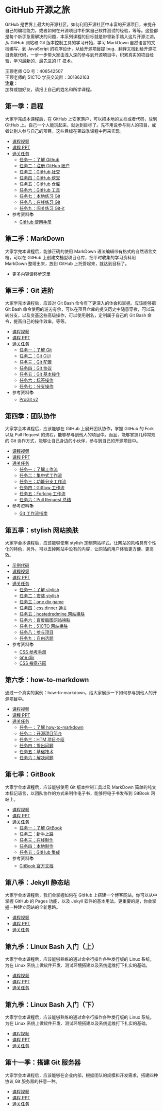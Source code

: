 # GitHub 开源之旅

GitHub 是世界上最大的开源社区。如何利用开源社区中丰富的开源项目，来提升自己的编程能力，或者如何在开源项目中积累自己软件测试的经验，等等。这些都是每个新手急需解决的问题，本系列课程的目标就是带领新手踏入这片开源江湖，从 GitHub 网站和 Git 版本控制工具的学习开始，学习 MarkDown 自然语言的文档编写，到 JavaScript 的程序设计，从给开源项目提 bug、翻译文档到给开源项目贡献代码，一步一步带大家由浅入深的参与到开源项目中，积累真实的项目经验，学习最新的、最先进的 IT 技术。

王顶老师 QQ 号：408542507  
王顶老师的 51CTO 学员交流群：301862163  
**注意：**  
加群或加好友，请报上自己的姓名和所学课程。  

## 第一季：启程

大家学完成本课程后，在 GitHub 上安家落户，可以把本地的文档或者代码，放到 GitHub 上。自己一个人能玩起来，就达到目标了。先不用说参与别人的项目，或者让别人参与自己的项目，这些目标在第四季课程中再来实现。

- [课程视频<img src="https://raw.githubusercontent.com/wangding/courses/master/images/video.png" height="15">](https://ke.qq.com/course/225248)
- [课程 PPT<img src="https://raw.githubusercontent.com/wangding/courses/master/images/presentation.png" height="15"/>](Github.pptx)
- [通关任务<img src="https://raw.githubusercontent.com/wangding/courses/master/images/homework.png" height="15"/>](TaskS01.md)  
    - [任务一：了解 Github](TaskS01.md#任务一了解-github)  
    - [任务二：注册 GitHub 账户](TaskS01.md#任务二注册-github-账户)  
    - [任务三：GitHub 社交](TaskS01.md#任务三github-社交)  
    - [任务四：GitHub 挖宝](TaskS01.md#任务四github-挖宝)  
    - [任务五：GitHub 仓库](TaskS01.md#任务五github-仓库)
    - [任务六：GitHub 工具](TaskS01.md#任务六github-工具)  
    - [任务七：本地练习 Git](TaskS01.md#任务七本地练习-git)  
    - [任务八：在线练习 Git](TaskS01.md#任务八在线练习-git)  
    - [任务九：闯关练习 Git-it](TaskS01.md#任务九闯关练习-git-it)  
- 参考资料:books:  
    - [GitHub 使用手册](http://wiki.jikexueyuan.com/project/github-basics/)  

## 第二季：MarkDown

大家学完本课程后，能够正确的使用 MarkDown 语法编辑带有格式的自然语言文档，可以在 GitHub 上创建文档型项目仓库，把平时收集的学习资料用 MarkDown 整理出来，放到 GitHub 上托管起来，就达到目标了。

- 更多内容请移步[这里](../markdown/README.md)


## 第三季：Git 进阶

大家学完本课程后，应该对 Git Bash 命令有了更深入的体会和掌握。应该能够把 Git Bash 命令使用的游刃有余，可以在项目仓库的提交历史中随意穿梭，可以玩转分支，以及变基这些高级操作，可以使用别名，定制属于自己的 Git Bash 命令，提高自己的操作效率，等等。

- [课程视频<img src="https://raw.githubusercontent.com/wangding/courses/master/images/video.png" height="15">](https://ke.qq.com/course/226116)
- [课程 PPT<img src="https://raw.githubusercontent.com/wangding/courses/master/images/presentation.png" height="15"/>](Git_plus.pptx)
- [通关任务<img src="https://raw.githubusercontent.com/wangding/courses/master/images/homework.png" height="15"/>](TaskS02.md)  
    - [任务一：了解 Git](TaskS02.md#任务一了解-git)
    - [任务二：Git GUI](TaskS02.md#任务二git-gui)
    - [任务三：Git 配置](TaskS02.md#任务三git-配置)
    - [任务四：Git 协议](TaskS02.md#任务四git-协议)
    - [任务五：Git 基本操作](TaskS02.md#任务五git-基本操作)
    - [任务六：标签操作](TaskS02.md#任务六标签操作)
    - [任务七：分支操作](TaskS02.md#任务七分支操作)
- 参考资料:books:  
  - [ProGit v2](https://github.com/progit/progit2-zh)  

## 第四季：团队协作

大家学会本课程后，应该能够在 GitHub 上展开团队协作，掌握 GitHub 的 Fork 以及 Pull Request 的流程，能够参与到他人的项目中。而且，能够掌握几种常规的 Git 协作方式，能够让自己身边的小伙伴，参与到自己的开源项目中。

- [课程视频<img src="https://raw.githubusercontent.com/wangding/courses/master/images/video.png" height="15">](https://ke.qq.com/course/226121)
- [课程 PPT<img src="https://raw.githubusercontent.com/wangding/courses/master/images/presentation.png" height="15"/>](git-flow.pptx)
- [通关任务<img src="https://raw.githubusercontent.com/wangding/courses/master/images/homework.png" height="15"/>](TaskS03.md)  
  - [任务一：了解工作流](TaskS03.md#任务一了解工作流)  
  - [任务二：集中式工作流](TaskS03.md#任务二集中式工作流)  
  - [任务三：功能分支工作流](TaskS03.md#任务三功能分支工作流)  
  - [任务四：Gitflow 工作流](TaskS03.md#任务四gitflow-工作流)  
  - [任务五：Forking 工作流](TaskS03.md#任务五forking-工作流)  
  - [任务六：Pull Request 总结](TaskS03.md#任务六pull-request-总结)  
- 参考资料:books:  
  - [Git 工作流指南](https://github.com/xirong/my-git/blob/master/git-workflow-tutorial.md)  

## 第五季：stylish 网站换肤

大家学会本课程后，应该能够使用 stylish 定制网站样式，让网站的风格具有个性化的特色，另外，可以去掉网站中没有的内容，让网站的用户体验更方便、更高效。

- [示例代码](https://github.com/wangding/simple-clear-style/)  
- [课程视频<img src="https://raw.githubusercontent.com/wangding/courses/master/images/video.png" height="15">]((https://ke.qq.com/course/226828))
- [课程 PPT<img src="https://raw.githubusercontent.com/wangding/courses/master/images/presentation.png" height="15"/>](stylish.pptx)
- [通关任务<img src="https://raw.githubusercontent.com/wangding/courses/master/images/homework.png" height="15"/>](tasks05.md)  
  - [任务一：了解 stylish](tasks05.md#任务一了解-stylish)  
  - [任务二：安装 stylish](tasks05.md#任务二安装-stylish)  
  - [任务三：one div game](tasks05.md#任务三one-div-game)  
  - [任务四：css dinner 通关](tasks05.md#任务四css-dinner-通关)  
  - [任务五：hostedredmine 网站换肤](tasks05.md#任务五hostedredmine-网站换肤)  
  - [任务六：百度脑图网站换肤](tasks05.md#任务六百度脑图网站换肤)  
  - [任务七：51CTO 网站换肤](tasks05.md#任务七51cto-学院网站换肤)  
  - [任务八：参与项目](tasks05.md#任务八参与项目)  
  - [任务九：自由选题](tasks05.md#任务七自由选题)  
- 参考资料:books:  
  - [CSS 参考手册](http://www.w3school.com.cn/cssref/index.asp)  
  - [one div](http://one-div.com/)  
  - [CSS 禅意花园](http://www.csszengarden.com/)  

## 第六季：how-to-markdown

通过一个真实的案例：how-to-markdown，给大家展示一下如何参与到他人的开源项目中。

- [课程视频<img src="https://raw.githubusercontent.com/wangding/courses/master/images/video.png" height="15">](http://edu.51cto.com/course/course_id-8513.html)
- [课程 PPT<img src="https://raw.githubusercontent.com/wangding/courses/master/images/presentation.png" height="15"/>](how-to-markdown.pptx)
- [通关任务<img src="https://raw.githubusercontent.com/wangding/courses/master/images/homework.png" height="15"/>](tasks06.md)  
  - [任务一：了解 how-to-markdown](tasks06.md#任务一了解-how-to-markdown)  
  - [任务二：开源项目简介](tasks06.md#任务二开源项目简介)  
  - [任务三：HTM 项目介绍](tasks06.md#任务三HTM-项目介绍)  
  - [任务四：提出问题](tasks06.md#任务四提出问题)  
  - [任务五：基础技术](tasks06.md#任务五基础技术)  
  - [任务六：解决问题](tasks06.md#任务六解决问题)

## 第七季：GitBook

大家学会本课程后，应该能够使用 Git 版本控制工具以及 MarkDown 简单的纯文本标记语言，以团队协作的方式来制作电子书，能够将电子书发布到 GitBook 网站上。

- [课程视频<img src="https://raw.githubusercontent.com/wangding/courses/master/images/video.png" height="15">](https://ke.qq.com/course/227227)
- [课程 PPT<img src="https://raw.githubusercontent.com/wangding/courses/master/images/presentation.png" height="15"/>](gitbook.pptx)
- [通关任务<img src="https://raw.githubusercontent.com/wangding/courses/master/images/homework.png" height="15"/>](tasks07.md)  
  - [任务一：了解 GitBook](tasks07.md#任务一了解-gitbook)  
  - [任务二：新手上路](tasks07.md#任务二新手上路)  
  - [任务三：在线制作](tasks07.md#任务三在线制作)  
  - [任务四：本地制作](tasks07.md#任务四本地制作)  
  - [任务五：GitHub 集成](tasks07.md#任务五github-集成)  
- 参考资料:books:  
  - [GitBook 官方文档](https://toolchain.gitbook.com)  

## 第八季：Jekyll 静态站

大家学会本课程后，我们会掌握如何在 GitHub 上搭建一个博客网站，你可以从中掌握 GitHub 的 Pages 功能，以及 Jekyll 软件的基本用法。更重要的是，你会掌握一种建立网站的全新思路。

- [课程视频<img src="https://raw.githubusercontent.com/wangding/courses/master/images/video.png" height="15">](https://ke.qq.com/course/229345)
- [课程 PPT<img src="https://raw.githubusercontent.com/wangding/courses/master/images/presentation.png" height="15"/>](jekyll.pptx)
- [通关任务<img src="https://raw.githubusercontent.com/wangding/courses/master/images/homework.png" height="15"/>](tasks08.md)  

## 第九季：Linux Bash 入门（上）

大家学会本课程后，应该能够熟练的通过命令行操作各种发行版的 Linux 系统，为在 Linux 系统上做软件开发、测试环境搭建以及系统运维打下扎实的基础。

- [课程视频<img src="https://raw.githubusercontent.com/wangding/courses/master/images/video.png" height="15">](https://ke.qq.com/course/230588)
- [课程 PPT<img src="https://raw.githubusercontent.com/wangding/courses/master/images/presentation.png" height="15"/>](bash01.pptx)
- [通关任务<img src="https://raw.githubusercontent.com/wangding/courses/master/images/homework.png" height="15"/>](tasks09.md)  

## 第九季：Linux Bash 入门（下）

大家学会本课程后，应该能够熟练的通过命令行操作各种发行版的 Linux 系统，为在 Linux 系统上做软件开发、测试环境搭建以及系统运维打下扎实的基础。

- [课程视频<img src="https://raw.githubusercontent.com/wangding/courses/master/images/video.png" height="15">](https://ke.qq.com/course/230595)
- [课程 PPT<img src="https://raw.githubusercontent.com/wangding/courses/master/images/presentation.png" height="15"/>](bash02.pptx)
- [通关任务<img src="https://raw.githubusercontent.com/wangding/courses/master/images/homework.png" height="15"/>](tasks09-2.md)  


## 第十一季：搭建 Git 服务器

大家学会本课程后，应该能够在企业内部，根据团队的规模和开发需求，搭建四种协议 Git 服务器的任意一种。

- [课程视频<img src="https://raw.githubusercontent.com/wangding/courses/master/images/video.png" height="15">](https://ke.qq.com/course/232908)
- [课程 PPT<img src="https://raw.githubusercontent.com/wangding/courses/master/images/presentation.png" height="15"/>](git-server.pptx)
- [通关任务<img src="https://raw.githubusercontent.com/wangding/courses/master/images/homework.png" height="15"/>](tasks11.md)  
